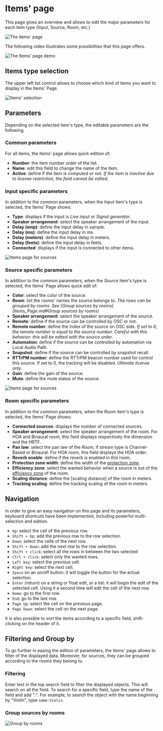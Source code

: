 # Items' page

This page gives an overview and allows to edit the major parameters for each item type (Input, Source, Room, etc.)

![The items' page](../../../doc_images/SpatR/Items/Page.png)

The following video illustrates some possibilities that this page offers.

![The Items' page demo](../../../doc_images/SpatR/Items/Demo.gif)

<!-- TODO: update the image -->

## Items type selection

The upper left list control allows to choose which kind of items you want to display in the Items' Page.

![Items' selection](../../../doc_images/SpatR/Items/ItemSelection.gif)

<!-- TODO: update the image -->

## Parameters

Depending on the selected item's type, the editable parameters are the following.

### Common parameters

For all items, the items' page allows quick edition of:

- **Number**: the item number order of the list. 
- **Name**: edit this field to change the name of the item.
- **Active**: define if the item is computed or not. _If the item is inactive due to license restriction, the field cannot be edited._

### Input specific parameters

In addition to the common parameters, when the _Input_ item's type is selected, the Items' Page shows:

- **Type**: displays if the input is _Live input_ or _Signal generator_.
- **Speaker arrangement**: select the speaker arrangement of the input.
- **Delay (smp)**: define the input delay in sample.
- **Delay (ms)**: define the input delay in ms.
- **Delay (meters)**: define the input delay in meters.
- **Delay (feets)**: define the input delay in feets.
- **Connected**: displays if the input is connected to other items.

![Items page for sources](../../../doc_images/SpatR/Items/Inputs.png)

<!-- TODO: update the image -->

### Source specific parameters

In addition to the common parameters, when the _Source_ item's type is selected, the Items' Page allows quick edit of:

- **Color**: select the color of the source.
- **Room**: list the rooms' names the source belongs to. _The rows can be grouped by rooms. See [Group sources by rooms](Items_Page.md#Group sources by rooms)_
- **Speaker arrangement**: select the speaker arrangement of the source.
- **Remote**: define if the source can be controlled by OSC or not.
- **Remote number**: define the index of the source on OSC side. _If set to 0, the remote number is equal to the source number. Careful with this behavior: this will be edited with the source order._
- **Automation**: define if the source can be controlled by automation via Local Audio Path.
- **Snapshot**: define if the source can be controlled by snapshot recall.
- **RTTrPM number**: define the RTTrPM beacon number used for control this source. If set to 0, the tracking will be disabled. _Ultimate license only._
- **Gain**: define the gain of the source.
- **Mute**: define the mute status of the source.

![Items page for sources](../../../doc_images/SpatR/Items/Sources.png)

### Room specific parameters

In addition to the common parameters, when the _Room_ item's type is selected, the Items' Page shows:

- **Connected sources**: displays the number of connected sources.
- **Speaker arrangement**: select the speaker arrangement of the room. For HOA and Binaural room, this field displays respectively the dimension and the HRTF.
- **Pan law**: select the pan law of the _Room_, if stream type is Channel-Based or Binaural. For HOA room, this field displays the HOA order.
- **Reverb enable**: define if the reverb is enabled in this room.
- **Protection zone width**: define the width of the [protection zone](https://doc.flux.audio/#/en_US/spat_revolution_doc/Spat_Environment_Understanding_the_3D_View?id=the-protection-zone).
- **Efficiency zone**: select the wanted behavior when a source is out of the [efficiency zone](https://doc.flux.audio/#/en_US/spat_revolution_doc/Spat_Environment_Understanding_the_3D_View?id=the-efficiency-zone) of the room.
- **Scaling distance**: define the [scaling distance] of the room in meters.
- **Tracking scaling**: define the tracking scaling of the room in meters.


## Navigation

In order to give an easy navigation on this page and its parameters, keyboard shortcuts have been implemented, including powerful multi-selection and edition.

- <code>Up</code>: select the cell of the previous row.
- <code>Shift + Up</code>: add the previous row to the row selection.
- <code>Down</code>: select the celle of the next row.
- <code>Shift + Down</code>: add the next row to the row selection.
- <code>Shift + click</code>: select all the rows in between the two selected
- <code>Ctrl + click</code>: select only the wanted rows.
- <code>Left key</code>: select the previous cell.
- <code>Right key</code>: select the next cell.
- <code>Space</code> on an on/off button: it will toggle the button for the actual selection.
- <code>Enter</code> (return) on a string or float edit, or a list: it will begin the edit of the selected cell. Using it a second time will edit the cell of the next row.
- <code>Home</code>: go to the first row.
- <code>End</code>: go to the last row.
- <code>Page Up</code>: select the cell on the previous page.
- <code>Page Down</code>: select the cell on the next page.

It is also possible to sort the items according to a specific field, shift-clicking on the header of it.

## Filtering and Group by

To go further in easing the edition of parameters, the Items' page allows to filter of the displayed data. Moreover, for sources, they can be grouped according to the rooms they belong to.

### Filtering

Enter text in the top search field to filter the displayed objects. This will search on all the field. To search for a specific field, type the name of the field and add ":". For example, to search the object with the name beginning by "Violin", type <code>name:Violin</code>.

### Group sources by rooms

![Group by rooms](../../../doc_images/SpatR/Items/GroupBy.gif)

<!-- TODO: update the image -->

